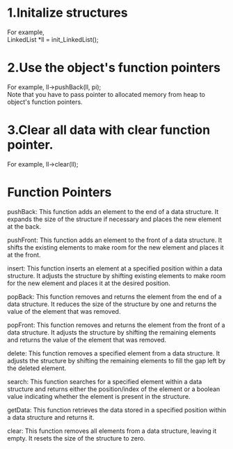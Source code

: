 # 1.Initalize structures
For example, <br />LinkedList *ll = init_LinkedList();
# 2.Use the object's function pointers
For example, ll->pushBack(ll, pi);<br />
Note that you have to pass pointer to allocated memory from heap to object's function pointers.
# 3.Clear all data with clear function pointer.
For example, ll->clear(ll);

# Function Pointers
pushBack: This function adds an element to the end of a data structure. It expands the size of the structure if necessary and places the new element at the back.<br/>

pushFront: This function adds an element to the front of a data structure. It shifts the existing elements to make room for the new element and places it at the front.<br/>

insert: This function inserts an element at a specified position within a data structure. It adjusts the structure by shifting existing elements to make room for the new element and places it at the desired position.<br/>

popBack: This function removes and returns the element from the end of a data structure. It reduces the size of the structure by one and returns the value of the element that was removed.<br/>

popFront: This function removes and returns the element from the front of a data structure. It adjusts the structure by shifting the remaining elements and returns the value of the element that was removed.<br/>

delete: This function removes a specified element from a data structure. It adjusts the structure by shifting the remaining elements to fill the gap left by the deleted element.<br/>

search: This function searches for a specified element within a data structure and returns either the position/index of the element or a boolean value indicating whether the element is present in the structure.<br/>

getData: This function retrieves the data stored in a specified position within a data structure and returns it.<br/>

clear: This function removes all elements from a data structure, leaving it empty. It resets the size of the structure to zero.<br/>